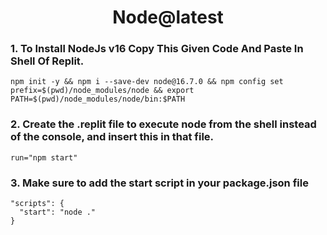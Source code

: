 <h1 align='center'> Node@latest </h1> 

### 1. To Install NodeJs v16 Copy This Given Code And Paste In Shell Of Replit.

```
npm init -y && npm i --save-dev node@16.7.0 && npm config set prefix=$(pwd)/node_modules/node && export PATH=$(pwd)/node_modules/node/bin:$PATH
```

### 2. Create the .replit file to execute node from the shell instead of the console, and insert this in that file.

```
run="npm start"
```

### 3. Make sure to add the start script in your package.json file

```
"scripts": {
  "start": "node ."
}
```
